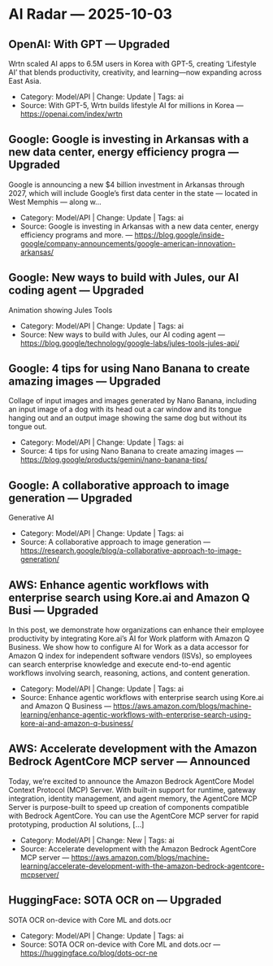 # AI Radar — 2025-10-03

## OpenAI: With GPT — **Upgraded**
Wrtn scaled AI apps to 6.5M users in Korea with GPT-5, creating ‘Lifestyle AI’ that blends productivity, creativity, and learning—now expanding across East Asia.

- Category: Model/API  |  Change: Update  |  Tags: ai
- Source: With GPT-5, Wrtn builds lifestyle AI for millions in Korea — https://openai.com/index/wrtn

## Google: Google is investing in Arkansas with a new data center, energy efficiency progra — **Upgraded**
Google is announcing a new $4 billion investment in Arkansas through 2027, which will include Google’s first data center in the state — located in West Memphis — along w…

- Category: Model/API  |  Change: Update  |  Tags: ai
- Source: Google is investing in Arkansas with a new data center, energy efficiency programs and more. — https://blog.google/inside-google/company-announcements/google-american-innovation-arkansas/

## Google: New ways to build with Jules, our AI coding agent — **Upgraded**
Animation showing Jules Tools

- Category: Model/API  |  Change: Update  |  Tags: ai
- Source: New ways to build with Jules, our AI coding agent — https://blog.google/technology/google-labs/jules-tools-jules-api/

## Google: 4 tips for using Nano Banana to create amazing images — **Upgraded**
Collage of input images and images generated by Nano Banana, including an input image of a dog with its head out a car window and its tongue hanging out and an output image showing the same dog but without its tongue out.

- Category: Model/API  |  Change: Update  |  Tags: ai
- Source: 4 tips for using Nano Banana to create amazing images — https://blog.google/products/gemini/nano-banana-tips/

## Google: A collaborative approach to image generation — **Upgraded**
Generative AI

- Category: Model/API  |  Change: Update  |  Tags: ai
- Source: A collaborative approach to image generation — https://research.google/blog/a-collaborative-approach-to-image-generation/

## AWS: Enhance agentic workflows with enterprise search using Kore.ai and Amazon Q Busi — **Upgraded**
In this post, we demonstrate how organizations can enhance their employee productivity by integrating Kore.ai’s AI for Work platform with Amazon Q Business. We show how to configure AI for Work as a data accessor for Amazon Q index for independent software vendors (ISVs), so employees can search enterprise knowledge and execute end-to-end agentic workflows involving search, reasoning, actions, and content generation.

- Category: Model/API  |  Change: Update  |  Tags: ai
- Source: Enhance agentic workflows with enterprise search using Kore.ai and Amazon Q Business — https://aws.amazon.com/blogs/machine-learning/enhance-agentic-workflows-with-enterprise-search-using-kore-ai-and-amazon-q-business/

## AWS: Accelerate development with the Amazon Bedrock AgentCore MCP server — **Announced**
Today, we’re excited to announce the Amazon Bedrock AgentCore Model Context Protocol (MCP) Server. With built-in support for runtime, gateway integration, identity management, and agent memory, the AgentCore MCP Server is purpose-built to speed up creation of components compatible with Bedrock AgentCore. You can use the AgentCore MCP server for rapid prototyping, production AI solutions, […]

- Category: Model/API  |  Change: New  |  Tags: ai
- Source: Accelerate development with the Amazon Bedrock AgentCore MCP server — https://aws.amazon.com/blogs/machine-learning/accelerate-development-with-the-amazon-bedrock-agentcore-mcpserver/

## HuggingFace: SOTA OCR on — **Upgraded**
SOTA OCR on-device with Core ML and dots.ocr

- Category: Model/API  |  Change: Update  |  Tags: ai
- Source: SOTA OCR on-device with Core ML and dots.ocr — https://huggingface.co/blog/dots-ocr-ne
